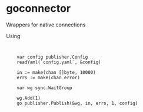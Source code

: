 # goconnector

Wrappers for native connections

Using

```


	var config publisher.Config
	readYaml(`config.yaml`, &config)

	in := make(chan []byte, 10000)
	errs := make(chan error)

	var wg sync.WaitGroup

	wg.Add(1)
	go publisher.Publish(&wg, in, errs, 1, config)

    
```
